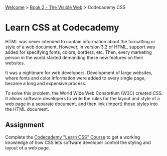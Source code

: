 [Welcome](../../) > [Book 2 - The Visible Web](../README.md) > Codecademy CSS

# Learn CSS at Codecademy

HTML was never intended to contain information about the formatting or style of a web document. However, in version 3.2 of HTML, support was added for specifying fonts, colors, borders, etc. Then, every marketing person in the world started demanding these new features on their websites.

It was a nightmare for web developers. Development of large websites, where fonts and color information were added to every single page, became a long and expensive process.

To solve this problem, the World Wide Web Consortium (W3C) created CSS. It allows software developers to write the rules for the layout and style of a web page in a separate document, and then link (import) those styles into the HTML document.

## Assignment

Complete the [Codecademy "Learn CSS" Course](https://www.codecademy.com/learn/learn-css) to get a working knowledge of how CSS lets software developer control the styling and layout of a web page.
